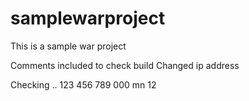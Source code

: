 # samplewarproject
This is a sample war project


Comments included to check build
Changed ip address

Checking
..
123
456
789
000
mn
12
